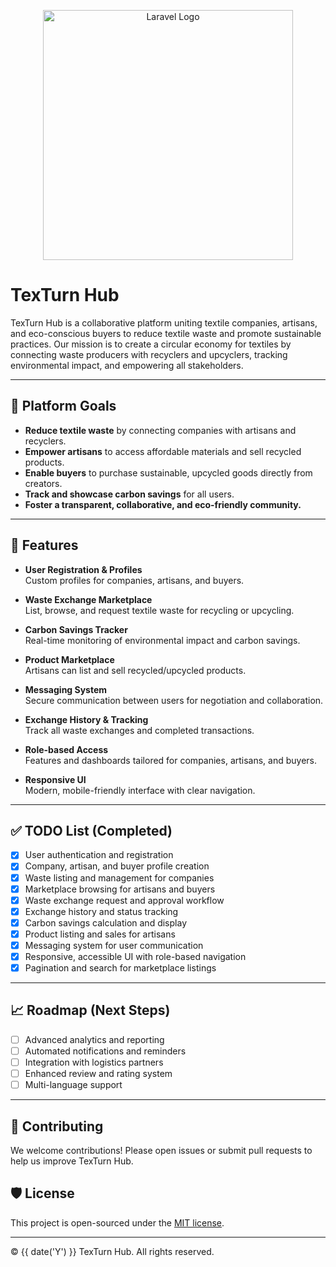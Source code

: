 <p align="center">
  <a href="https://laravel.com" target="_blank">
    <img src="https://raw.githubusercontent.com/laravel/art/master/logo-lockup/5%20SVG/2%20CMYK/1%20Full%20Color/laravel-logolockup-cmyk-red.svg" width="400" alt="Laravel Logo">
  </a>
</p>

# TexTurn Hub

TexTurn Hub is a collaborative platform uniting textile companies, artisans, and eco-conscious buyers to reduce textile waste and promote sustainable practices. Our mission is to create a circular economy for textiles by connecting waste producers with recyclers and upcyclers, tracking environmental impact, and empowering all stakeholders.

---

## 🌱 Platform Goals

- **Reduce textile waste** by connecting companies with artisans and recyclers.
- **Empower artisans** to access affordable materials and sell recycled products.
- **Enable buyers** to purchase sustainable, upcycled goods directly from creators.
- **Track and showcase carbon savings** for all users.
- **Foster a transparent, collaborative, and eco-friendly community.**

---

## 🚀 Features

- **User Registration & Profiles**  
  Custom profiles for companies, artisans, and buyers.

- **Waste Exchange Marketplace**  
  List, browse, and request textile waste for recycling or upcycling.

- **Carbon Savings Tracker**  
  Real-time monitoring of environmental impact and carbon savings.

- **Product Marketplace**  
  Artisans can list and sell recycled/upcycled products.

- **Messaging System**  
  Secure communication between users for negotiation and collaboration.

- **Exchange History & Tracking**  
  Track all waste exchanges and completed transactions.

- **Role-based Access**  
  Features and dashboards tailored for companies, artisans, and buyers.

- **Responsive UI**  
  Modern, mobile-friendly interface with clear navigation.

---

## ✅ TODO List (Completed)

- [x] User authentication and registration
- [x] Company, artisan, and buyer profile creation
- [x] Waste listing and management for companies
- [x] Marketplace browsing for artisans and buyers
- [x] Waste exchange request and approval workflow
- [x] Exchange history and status tracking
- [x] Carbon savings calculation and display
- [x] Product listing and sales for artisans
- [x] Messaging system for user communication
- [x] Responsive, accessible UI with role-based navigation
- [x] Pagination and search for marketplace listings

---

## 📈 Roadmap (Next Steps)

- [ ] Advanced analytics and reporting
- [ ] Automated notifications and reminders
- [ ] Integration with logistics partners
- [ ] Enhanced review and rating system
- [ ] Multi-language support

---

## 🤝 Contributing

We welcome contributions! Please open issues or submit pull requests to help us improve TexTurn Hub.

## 🛡️ License

This project is open-sourced under the [MIT license](https://opensource.org/licenses/MIT).

---

&copy; {{ date('Y') }} TexTurn Hub. All rights reserved.

